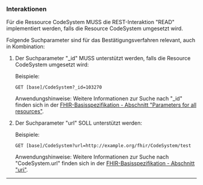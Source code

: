 ### Interaktionen

Für die Ressource CodeSystem MUSS die REST-Interaktion "READ" implementiert werden, falls die Resource CodeSystem umgesetzt wird.

Folgende Suchparameter sind für das Bestätigungsverfahren relevant, auch in Kombination:

1. Der Suchparameter "_id" MUSS unterstützt werden, falls die Resource CodeSystem umgesetzt wird:

    Beispiele:

    ```GET [base]/CodeSystem?_id=103270```

    Anwendungshinweise: Weitere Informationen zur Suche nach "_id" finden sich in der [FHIR-Basisspezifikation - Abschnitt "Parameters for all resources"](https://hl7.org/fhir/R4/search.html#all).

1. Der Suchparameter "url" SOLL unterstützt werden:

    Beispiele:

    ```GET [base]/CodeSystem?url=http://example.org/fhir/CodeSystem/test```

    Anwendungshinweise: Weitere Informationen zur Suche nach "CodeSystem.url" finden sich in der [FHIR-Basisspezifikation - Abschnitt "uri"](https://www.hl7.org/fhir/R4/search.html#uri).

---